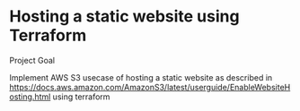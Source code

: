 # Hosting a static website using Terraform
Project Goal

Implement AWS S3 usecase of hosting a static website as described in https://docs.aws.amazon.com/AmazonS3/latest/userguide/EnableWebsiteHosting.html using terraform

